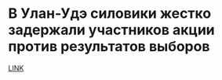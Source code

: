 # В Улан-Удэ силовики жестко задержали участников акции против результатов выборов



[LINK](https://varlamov.ru/3591696.html)